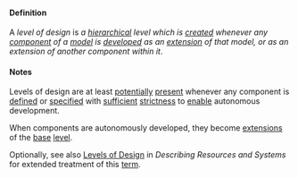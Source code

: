 #### Definition

A *level of design* is *a [hierarchical](https://github.com/gcassel/Modular-Organization-Terminology/blob/master/terms/hierarchy.md) level which is [created](https://github.com/gcassel/Modular-Organization-Terminology/blob/master/terms/create.md) whenever any [component](https://github.com/gcassel/Modular-Organization-Terminology/blob/master/terms/component.md) of a [model](https://github.com/gcassel/Modular-Organization-Terminology/blob/master/terms/model.md) is [developed](https://github.com/gcassel/Modular-Organization-Terminology/blob/master/terms/develop.md) as an [extension](https://github.com/gcassel/Modular-Organization-Terminology/blob/master/terms/extend.md) of that model, or as an extension of another component within it*.


#### Notes

Levels of design are at least [potentially](https://github.com/gcassel/Modular-Organization-Terminology/blob/master/terms/potential.md) [present](https://github.com/gcassel/Modular-Organization-Terminology/blob/master/terms/presence.md) whenever any component is [defined](https://github.com/gcassel/Modular-Organization-Terminology/blob/master/terms/define.md) or [specified](https://github.com/gcassel/Modular-Organization-Terminology/blob/master/terms/specification.md) with [sufficient](https://github.com/gcassel/Modular-Organization-Terminology/blob/master/terms/suffice.md) [strictness](https://github.com/gcassel/Modular-Organization-Terminology/blob/master/terms/strict.md) to [enable](https://github.com/gcassel/Modular-Organization-Terminology/blob/master/terms/enable.md) autonomous development.

When components are autonomously developed, they become [extensions](https://github.com/gcassel/Modular-Organization-Terminology/blob/master/terms/extend.md) of the [base](https://github.com/gcassel/Modular-Organization-Terminology/blob/master/terms/base.md) [level](https://github.com/gcassel/Modular-Organization-Terminology/blob/master/terms/level.md).

Optionally, see also [Levels of Design](https://docs.google.com/document/d/1ILVbleFo65PMaF6e4qg6c617BgzLX2bW4r_c3nDhwAU/edit#heading=h.wcvu2te1bb5n) in *Describing Resources and Systems* for extended treatment of this [term](https://github.com/gcassel/Modular-Organization-Terminology/blob/master/terms/term.md).
